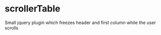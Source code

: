 scrollerTable
=============

Small jquery plugin which freezes header and first column while the user scrolls